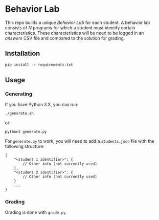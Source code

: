 # Behavior Lab

This repo builds a unique *Behavior Lab* for each student.
A behavior lab consists of *N* programs for which a student must identify certain characteristics.
These characteristics will be need to be logged in an *answers* CSV file and compared to the solution for grading.


## Installation

```bash
pip install -r requirements.txt
```


## Usage

### Generating

If you have Python 3.X, you can run:

```bash
./generate.sh
```

or:

```bash
python3 generate.py
```

For `generate.py` to work, you will need to add a `students.json` file with the following structure:

```
{
    "<student 1 identifier>": {
        // Other info (not currently used)
    },
    "<student 2 identifier>": {
        // Other info (not currently used)
    }
    ...
}
```


### Grading

Grading is done with `grade.py`.

